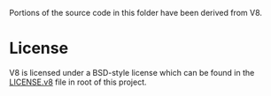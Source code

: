 Portions of the source code in this folder have been derived from V8.

# License

V8 is licensed under a BSD-style license which can be found in the
[LICENSE.v8](../../../LICENSE.v8) file in root of this project.
